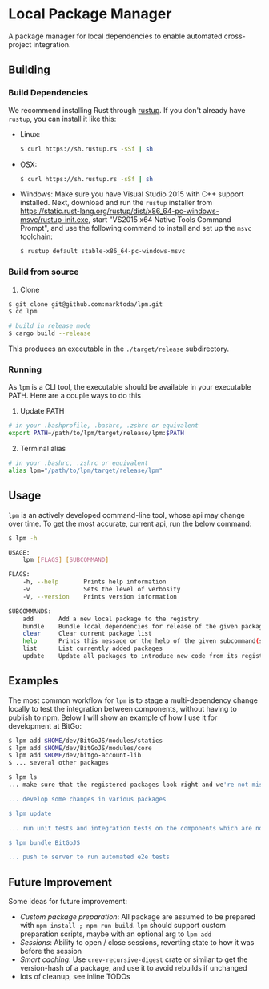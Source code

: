 # Local Package Manager

A package manager for local dependencies to enable automated cross-project integration.

## Building

### Build Dependencies

We recommend installing Rust through [rustup](https://www.rustup.rs/). If you don't already have `rustup`, you can install it like this:

- Linux:
  ```bash
  $ curl https://sh.rustup.rs -sSf | sh
  ```

- OSX:
  ```bash
  $ curl https://sh.rustup.rs -sSf | sh
  ```

- Windows:
  Make sure you have Visual Studio 2015 with C++ support installed. Next, download and run the `rustup` installer from
  https://static.rust-lang.org/rustup/dist/x86_64-pc-windows-msvc/rustup-init.exe, start "VS2015 x64 Native Tools Command Prompt", and use the following command to install and set up the `msvc` toolchain:
  ```bash
  $ rustup default stable-x86_64-pc-windows-msvc
  ```

### Build from source

1. Clone
```bash
$ git clone git@github.com:marktoda/lpm.git
$ cd lpm

# build in release mode
$ cargo build --release
```

This produces an executable in the `./target/release` subdirectory.

### Running

As `lpm` is a CLI tool, the executable should be available in your executable PATH. Here are a couple ways to do this

1. Update PATH
```bash
# in your .bashprofile, .bashrc, .zshrc or equivalent
export PATH=/path/to/lpm/target/release/lpm:$PATH
```

2. Terminal alias
```bash
# in your .bashrc, .zshrc or equivalent
alias lpm="/path/to/lpm/target/release/lpm"
```

## Usage

`lpm` is an actively developed command-line tool, whose api may change over time. To get the most accurate, current api, run the below command:

```bash
$ lpm -h

USAGE:
    lpm [FLAGS] [SUBCOMMAND]

FLAGS:
    -h, --help       Prints help information
    -v               Sets the level of verbosity
    -V, --version    Prints version information

SUBCOMMANDS:
    add       Add a new local package to the registry
    bundle    Bundle local dependencies for release of the given package.
    clear     Clear current package list
    help      Prints this message or the help of the given subcommand(s)
    list      List currently added packages
    update    Update all packages to introduce new code from its registered local dependencies
```

## Examples

The most common workflow for `lpm` is to stage a multi-dependency change locally to test the integration between components, without having to publish to npm. Below I will show an example of how I use it for development at BitGo:

```bash
$ lpm add $HOME/dev/BitGoJS/modules/statics
$ lpm add $HOME/dev/BitGoJS/modules/core
$ lpm add $HOME/dev/bitgo-account-lib
$ ... several other packages

$ lpm ls
... make sure that the registered packages look right and we're not missing anything

... develop some changes in various packages

$ lpm update

... run unit tests and integration tests on the components which are now locally integrated

$ lpm bundle BitGoJS

... push to server to run automated e2e tests
```

## Future Improvement

Some ideas for future improvement:
- *Custom package preparation*: All package are assumed to be prepared with `npm install ; npm run build`. `lpm` should support custom preparation scripts, maybe with an optional arg to `lpm add`
- *Sessions*: Ability to open / close sessions, reverting state to how it was before the session
- *Smart caching*: Use `crev-recursive-digest` crate or similar to get the version-hash of a package, and use it to avoid rebuilds if unchanged
- lots of cleanup, see inline TODOs
